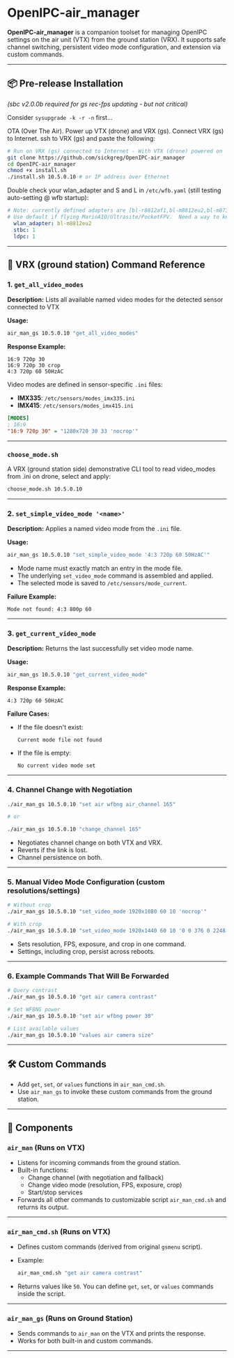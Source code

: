 # OpenIPC-air_manager

**OpenIPC-air_manager** is a companion toolset for managing OpenIPC settings on the air unit (VTX) from the ground station (VRX). It supports safe channel switching, persistent video mode configuration, and extension via custom commands.

---

## 📦 Pre-release Installation  
*(sbc v2.0.0b required for gs rec-fps updating - but not critical)*

Consider `sysupgrade -k -r -n` first...

OTA (Over The Air). Power up VTX (drone) and VRX (gs). Connect VRX (gs) to Internet. ssh to VRX (gs) and paste the following:

```sh
# Run on VRX (gs) connected to Internet - With VTX (drone) powered on
git clone https://github.com/sickgreg/OpenIPC-air_manager
cd OpenIPC-air_manager
chmod +x install.sh
./install.sh 10.5.0.10 # or IP address over Ethernet
```

Double check your wlan_adapter and S and L in `/etc/wfb.yaml` (still testing auto-setting @ wfb startup):

```yaml
# Note: currently defined adapters are [bl-r8812af1,bl-m8812eu2,bl-m8731bu4,default]
# Use default if flying MarioAIO/Ultrasite/PocketFPV.  Need a way to know which au we detect!
  wlan_adapter: bl-m8812eu2
  stbc: 1
  ldpc: 1
```

---

## 🧩 VRX (ground station) Command Reference

### 1. `get_all_video_modes`

**Description:** Lists all available named video modes for the detected sensor connected to VTX 

**Usage:**

```sh
air_man_gs 10.5.0.10 "get_all_video_modes"
```

**Response Example:**

```
16:9 720p 30
16:9 720p 30 crop
4:3 720p 60 50HzAC
```

Video modes are defined in sensor-specific `.ini` files:

* **IMX335**: `/etc/sensors/modes_imx335.ini`  
* **IMX415**: `/etc/sensors/modes_imx415.ini`

```ini
[MODES]
; 16:9
"16:9 720p 30" = "1280x720 30 33 'nocrop'"
```

---

### `choose_mode.sh`

A VRX (ground station side) demonstrative CLI tool to read video_modes from .ini on drone, select and apply:

```sh
choose_mode.sh 10.5.0.10
```

---

### 2. `set_simple_video_mode '<name>'`

**Description:** Applies a named video mode from the `.ini` file.

**Usage:**

```sh
air_man_gs 10.5.0.10 "set_simple_video_mode '4:3 720p 60 50HzAC'"
```

- Mode name must exactly match an entry in the mode file.
- The underlying `set_video_mode` command is assembled and applied.
- The selected mode is saved to `/etc/sensors/mode_current`.

**Failure Example:**

```
Mode not found: 4:3 800p 60
```

---

### 3. `get_current_video_mode`

**Description:** Returns the last successfully set video mode name.

**Usage:**

```sh
air_man_gs 10.5.0.10 "get_current_video_mode"
```

**Response Example:**

```
4:3 720p 60 50HzAC
```

**Failure Cases:**

- If the file doesn't exist:

  ```
  Current mode file not found
  ```

- If the file is empty:

  ```
  No current video mode set
  ```

---

### 4. Channel Change with Negotiation

```bash
./air_man_gs 10.5.0.10 "set air wfbng air_channel 165"

# or

./air_man_gs 10.5.0.10 "change_channel 165"
```

- Negotiates channel change on both VTX and VRX.
- Reverts if the link is lost.
- Channel persistence on both.

---

### 5. Manual Video Mode Configuration (custom resolutions/settings)

```bash
# Without crop
./air_man_gs 10.5.0.10 "set_video_mode 1920x1080 60 10 'nocrop'"

# With crop
./air_man_gs 10.5.0.10 "set_video_mode 1920x1440 60 10 '0 0 376 0 2248 1688'"
```

- Sets resolution, FPS, exposure, and crop in one command.
- Settings, including crop, persist across reboots.

---

### 6. Example Commands That Will Be Forwarded

```bash
# Query contrast
./air_man_gs 10.5.0.10 "get air camera contrast"

# Set WFBNG power
./air_man_gs 10.5.0.10 "set air wfbng power 30"

# List available values
./air_man_gs 10.5.0.10 "values air camera size"
```

---

## 🛠️ Custom Commands

- Add `get`, `set`, or `values` functions in `air_man_cmd.sh`.
- Use `air_man_gs` to invoke these custom commands from the ground station.

---

## 🧱 Components

### `air_man` (Runs on VTX)

- Listens for incoming commands from the ground station.
- Built-in functions:
  - Change channel (with negotiation and fallback)
  - Change video mode (resolution, FPS, exposure, crop)
  - Start/stop services
- Forwards all other commands to customizable script `air_man_cmd.sh` and returns its output.

---

### `air_man_cmd.sh` (Runs on VTX)

- Defines custom commands (derived from original `gsmenu` script).
- Example:

  ```bash
  air_man_cmd.sh "get air camera contrast"
  ```

- Returns values like `50`. You can define `get`, `set`, or `values` commands inside the script.

---

### `air_man_gs` (Runs on Ground Station)

- Sends commands to `air_man` on the VTX and prints the response.
- Works for both built-in and custom commands.

---
